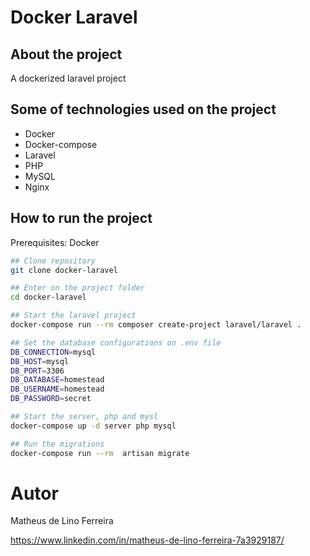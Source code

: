 # Docker Laravel

## About the project

A dockerized laravel project

## Some of technologies used on the project

-   Docker
-   Docker-compose
-   Laravel
-   PHP
-   MySQL
-   Nginx


## How to run the project

Prerequisites: Docker

```bash
## Clone repository
git clone docker-laravel

## Enter on the project folder
cd docker-laravel

## Start the laravel project
docker-compose run --rm composer create-project laravel/laravel .

## Set the database configurations on .env file
DB_CONNECTION=mysql
DB_HOST=mysql
DB_PORT=3306
DB_DATABASE=homestead
DB_USERNAME=homestead
DB_PASSWORD=secret

## Start the server, php and mysl
docker-compose up -d server php mysql

## Run the migrations
docker-compose run --rm  artisan migrate

```

# Autor

Matheus de Lino Ferreira

https://www.linkedin.com/in/matheus-de-lino-ferreira-7a3929187/
